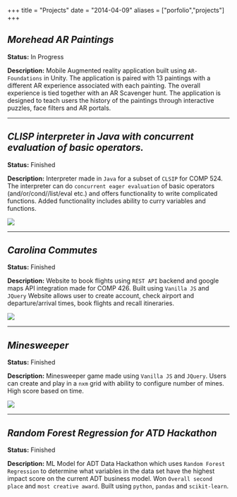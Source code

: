 +++
title = "Projects"
date = "2014-04-09"
aliases = ["porfolio","projects"]
+++


## ***Morehead AR Paintings***

**Status:** In Progress


**Description:** Mobile Augmented reality application built using `AR-Foundations` in Unity. The application is paired with 13 paintings with a different AR experience associated with each painting. The overall experience is tied together with an AR Scavenger hunt. The application is designed to teach users the history of the paintings through interactive puzzles, face filters and AR portals. 

---


## ***CLISP interpreter in Java with concurrent evaluation of basic operators.***

**Status:** Finished

**Description:** Interpreter made in `Java` for a subset of `CLSIP` for COMP 524. The interpreter can do `concurrent eager evaluation` of basic operators (and/or/cond//list/eval etc.) and offers functionality to write complicated functions. Added functionality includes ability to curry variables and functions.


![](/img/projects/clisp.JPG)


---
## ***Carolina Commutes***

**Status:** Finished

**Description:** Website to book flights using `REST API` backend and google maps API integration made for COMP 426. Built using `Vanilla JS` and `JQuery` Website allows user to create account, check airport and departure/arrival times, book flights and recall itineraries.

![](/img/projects/CarolinaC.PNG)

---

## ***Minesweeper***

**Status:** Finished

**Description:** Minesweeper game made using `Vanilla JS` and `JQuery`. Users can create and play in a `nxm` grid with ability to configure number of mines. High score based on time. 

![](/img/projects/mine.PNG)

---

## ***Random Forest Regression for ATD Hackathon***

**Status:** Finished

**Description:** ML Model for ADT Data Hackathon which uses `Random Forest Regression` to determine what variables in the data set have the highest impact score on the current ADT business model. Won `Overall second place` and `most creative award`. Built using `python`, `pandas` and `scikit-learn`. 

